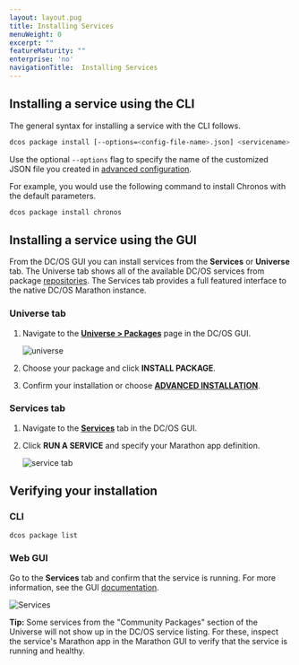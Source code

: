 ```yaml
---
layout: layout.pug
title: Installing Services
menuWeight: 0
excerpt: ""
featureMaturity: ""
enterprise: 'no'
navigationTitle:  Installing Services
---
```


<!-- This source repo for this topic is https://github.com/dcos/dcos-docs -->

 
## Installing a service using the CLI

The general syntax for installing a service with the CLI follows. 

```bash
dcos package install [--options=<config-file-name>.json] <servicename>
```

Use the optional `--options` flag to specify the name of the customized JSON file you created in [advanced configuration](/1.9/deploying-services/config-universe-service/).

For example, you would use the following command to install Chronos with the default parameters.
    
```bash
dcos package install chronos
```
    
## Installing a service using the GUI

From the DC/OS GUI you can install services from the **Services** or **Universe** tab. The Universe tab shows all of the available DC/OS services from package [repositories](/1.9/administering-clusters/repo/). The Services tab provides a full featured interface to the native DC/OS Marathon instance.


### Universe tab

1.  Navigate to the [**Universe > Packages**](/1.9/gui/#universe) page in the DC/OS GUI.

    ![universe](/1.9/img/ui-dashboard-universe.gif)

2.  Choose your package and click **INSTALL PACKAGE**. 

3.  Confirm your installation or choose [**ADVANCED INSTALLATION**](/1.9/deploying-services/config-universe-service/).

### Services tab

1.  Navigate to the [**Services**](/1.9/gui/#services) tab in the DC/OS GUI.
1.  Click **RUN A SERVICE** and specify your Marathon app definition.

    ![service tab](/1.9/img/run-a-service.png)

## Verifying your installation

### CLI

```bash
dcos package list
```

### Web GUI

Go to the **Services** tab and confirm that the service is running. For more information, see the GUI [documentation](/1.9/gui/#services).

![Services](/1.9/img/tweeter-services6.png)

**Tip:** Some services from the "Community Packages" section of the Universe will not show up in the DC/OS service listing. For these, inspect the service's Marathon app in the Marathon GUI to verify that the service is running and healthy.
